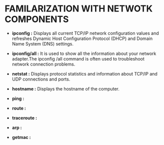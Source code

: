# FAMILARIZATION WITH NETWOTK COMPONENTS

- **ipconfig :** Displays all current TCP/IP network configuration values and refreshes Dynamic Host Configuration Protocol (DHCP) and Domain Name System (DNS) settings.

- **ipconfig/all :** It is used to show all the information about your network adapter.The ipconfig /all command is often used to troubleshoot network connection problems.


- **netstat :** Displays protocol statistics and information about TCP/IP and UDP connections and ports.

- **hostname :** Displays the hostname of the computer.

- **ping :**

- **route :**

- **traceroute :**

- **arp :**

- **getmac :**